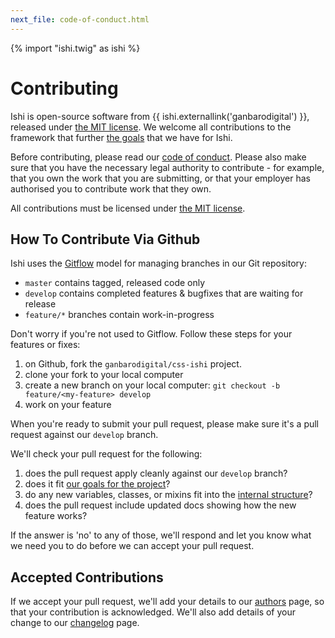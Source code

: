 ```yaml
---
next_file: code-of-conduct.html
---
```

{% import "ishi.twig" as ishi %}
# Contributing

Ishi is open-source software from {{ ishi.externallink('ganbarodigital') }}, released under [the MIT license](license.html). We welcome all contributions to the framework that further [the goals](goals.html) that we have for Ishi.

Before contributing, please read our [code of conduct](code-of-conduct.html). Please also make sure that you have the necessary legal authority to contribute - for example, that you own the work that you are submitting, or that your employer has authorised you to contribute work that they own.

All contributions must be licensed under [the MIT license](license.html).

## How To Contribute Via Github

Ishi uses the [Gitflow](http://datasift.github.io/gitflow/) model for managing branches in our Git repository:

* `master` contains tagged, released code only
* `develop` contains completed features & bugfixes that are waiting for release
* `feature/*` branches contain work-in-progress

Don't worry if you're not used to Gitflow. Follow these steps for your features or fixes:

1. on Github, fork the `ganbarodigital/css-ishi` project.
1. clone your fork to your local computer
1. create a new branch on your local computer: `git checkout -b feature/<my-feature> develop`
1. work on your feature

When you're ready to submit your pull request, please make sure it's a pull request against our `develop` branch.

We'll check your pull request for the following:

1. does the pull request apply cleanly against our `develop` branch?
1. does it fit [our goals for the project](goals.html)?
1. do any new variables, classes, or mixins fit into the [internal structure](internals/sass-structure.html)?
1. does the pull request include updated docs showing how the new feature works?

If the answer is 'no' to any of those, we'll respond and let you know what we need you to do before we can accept your pull request.

## Accepted Contributions

If we accept your pull request, we'll add your details to our [authors](authors.html) page, so that your contribution is acknowledged. We'll also add details of your change to our [changelog](changelog.html) page.
